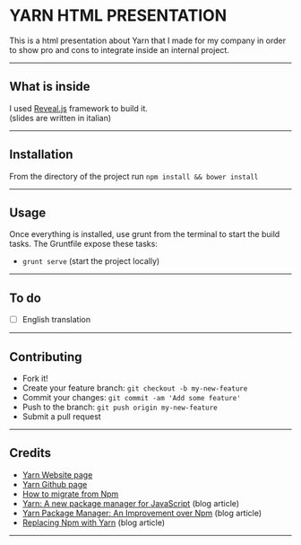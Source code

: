 # __YARN HTML PRESENTATION__

This is a html presentation about Yarn that I made for my company in order to show pro and cons to integrate inside an internal project.

---

## __What is inside__

I used [Reveal.js](https://github.com/hakimel/reveal.js) framework to build it.<br>
(slides are written in italian)

---

## __Installation__

From the directory of the project run `npm install && bower install`

---

## __Usage__

Once everything is installed, use grunt from the terminal to start the build tasks.
The Gruntfile expose these tasks:

- `grunt serve` (start the project locally)

---

## __To do__

- [ ] English translation

---

## __Contributing__

- Fork it!
- Create your feature branch: `git checkout -b my-new-feature`
- Commit your changes: `git commit -am 'Add some feature'`
- Push to the branch: `git push origin my-new-feature`
- Submit a pull request

---

## __Credits__

- [Yarn Website page](https://yarnpkg.com/)
- [Yarn Github page](https://github.com/yarnpkg/yarn/)
- [How to migrate from Npm](https://yarnpkg.com/en/docs/migrating-from-npm)
- [Yarn: A new package manager for JavaScript](https://code.facebook.com/posts/1840075619545360) (blog article)
- [Yarn Package Manager: An Improvement over Npm](https://scotch.io/tutorials/yarn-package-manager-an-improvement-over-npm) (blog article)
- [Replacing Npm with Yarn](https://dev.to/bugsnag/replacing-npm-with-yarn) (blog article)

---
